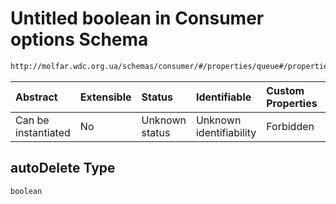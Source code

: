 # Untitled boolean in Consumer options Schema

```txt
http://molfar.wdc.org.ua/schemas/consumer/#/properties/queue#/properties/queue/properties/options/properties/autoDelete
```



| Abstract            | Extensible | Status         | Identifiable            | Custom Properties | Additional Properties | Access Restrictions | Defined In                                                                |
| :------------------ | :--------- | :------------- | :---------------------- | :---------------- | :-------------------- | :------------------ | :------------------------------------------------------------------------ |
| Can be instantiated | No         | Unknown status | Unknown identifiability | Forbidden         | Allowed               | none                | [consumer.schema.json*](json/consumer.schema.json "open original schema") |

## autoDelete Type

`boolean`

